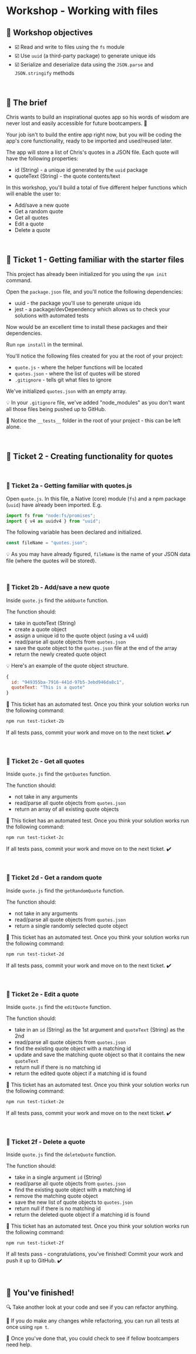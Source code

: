 # Workshop - Working with files

## 🎯 Workshop objectives

- ☑️ Read and write to files using the `fs` module
- ☑️ Use `uuid` (a third-party package) to generate unique ids
- ☑️ Serialize and deserialize data using the `JSON.parse` and `JSON.stringify` methods

<br>

## 💼 The brief

Chris wants to build an inspirational quotes app so his words of wisdom are never lost and easily accessible for future bootcampers. 😬

Your job isn't to build the entire app right now, but you will be coding the app's core functionality, ready to be imported and used/reused later.

The app will store a list of Chris's quotes in a JSON file. Each quote will have the following properties:

- id (String) - a unique id generated by the `uuid` package
- quoteText (String) - the quote contents/text

In this workshop, you'll build a total of five different helper functions which will enable the user to:

- Add/save a new quote
- Get a random quote
- Get all quotes
- Edit a quote
- Delete a quote

<br>

## 🎫 Ticket 1 - Getting familiar with the starter files

This project has already been initialized for you using the `npm init` command.

Open the `package.json` file, and you'll notice the following dependencies:

- uuid - the package you'll use to generate unique ids
- jest - a package/devDependency which allows us to check your solutions with automated tests

Now would be an excellent time to install these packages and their dependencies.

Run `npm install` in the terminal.

You'll notice the following files created for you at the root of your project:

- `quote.js` - where the helper functions will be located
- `quotes.json` - where the list of quotes will be stored
- `.gitignore` - tells git what files to ignore

We've initialized `quotes.json` with an empty array.

💡 In your `.gitignore` file, we've added "node_modules" as you don't want all those files being pushed up to GitHub.

🧪 Notice the `__tests__` folder in the root of your project - this can be left alone.

<br>

## 🎫 Ticket 2 - Creating functionality for quotes

<br>

### 🎫 Ticket 2a - Getting familiar with quotes.js

Open `quote.js`. In this file, a Native (core) module (`fs`) and a npm package (`uuid`) have already been imported. E.g.

```js
import fs from "node:fs/promises";
import { v4 as uuidv4 } from "uuid";
```

The following variable has been declared and initialized.

```js
const fileName = "quotes.json";
```

💡 As you may have already figured, `fileName` is the name of your JSON data file (where the quotes will be stored).

<br>

### 🎫 Ticket 2b - Add/save a new quote

Inside `quote.js` find the `addQuote` function.

The function should:

- take in quoteText (String)
- create a quote object
- assign a unique id to the quote object (using a v4 uuid)
- read/parse all quote objects from `quotes.json`
- save the quote object to the `quotes.json` file at the end of the array
- return the newly created quote object

💡 Here's an example of the quote object structure.

```js
{
  id: "949355ba-7916-441d-97b5-3ebd946da8c1",
  quoteText: "This is a quote"
}
```

🧪 This ticket has an automated test. Once you think your solution works run the following command:

```
npm run test-ticket-2b
```

If all tests pass, commit your work and move on to the next ticket. ✔️

<br>

### 🎫 Ticket 2c - Get all quotes

Inside `quote.js` find the `getQuotes` function.

The function should:

- not take in any arguments
- read/parse all quote objects from `quotes.json`
- return an array of all existing quote objects

🧪 This ticket has an automated test. Once you think your solution works run the following command:

```
npm run test-ticket-2c
```

If all tests pass, commit your work and move on to the next ticket. ✔️

<br>

### 🎫 Ticket 2d - Get a random quote

Inside `quote.js` find the `getRandomQuote` function.

The function should:

- not take in any arguments
- read/parse all quote objects from `quotes.json`
- return a single randomly selected quote object

🧪 This ticket has an automated test. Once you think your solution works run the following command:

```
npm run test-ticket-2d
```

If all tests pass, commit your work and move on to the next ticket. ✔️

<br>

### 🎫 Ticket 2e - Edit a quote

Inside `quote.js` find the `editQuote` function.

The function should:

- take in an `id` (String) as the 1st argument and `quoteText` (String) as the 2nd
- read/parse all quote objects from `quotes.json`
- find the existing quote object with a matching id
- update and save the matching quote object so that it contains the new `quoteText`
- return null if there is no matching id
- return the edited quote object if a matching id is found

🧪 This ticket has an automated test. Once you think your solution works run the following command:

```
npm run test-ticket-2e
```

If all tests pass, commit your work and move on to the next ticket. ✔️

<br>

### 🎫 Ticket 2f - Delete a quote

Inside `quote.js` find the `deleteQuote` function.

The function should:

- take in a single argument `id` (String)
- read/parse all quote objects from `quotes.json`
- find the existing quote object with a matching id
- remove the matching quote object
- save the new list of quote objects to `quotes.json`
- return null if there is no matching id
- return the deleted quote object if a matching id is found

🧪 This ticket has an automated test. Once you think your solution works run the following command:

```
npm run test-ticket-2f
```

If all tests pass - congratulations, you've finished! Commit your work and push it up to GitHub. ✔️

<br>

## 🥇 You've finished!

🔍 Take another look at your code and see if you can refactor anything.

🧪 If you do make any changes while refactoring, you can run all tests at once using `npm t`.

🚁 Once you've done that, you could check to see if fellow bootcampers need help.
